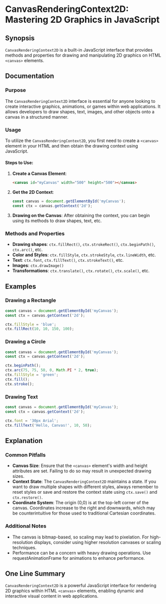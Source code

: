 <!--
Meta Description: # CanvasRenderingContext2D: Mastering 2D Graphics in JavaScript ## Synopsis `CanvasRenderingContext2D` is a built-in JavaScript interface that provide...
Meta Keywords: ctx, canvas, drawing, javascript, const
-->

# CanvasRenderingContext2D: Mastering 2D Graphics in JavaScript

## Synopsis
`CanvasRenderingContext2D` is a built-in JavaScript interface that provides methods and properties for drawing and manipulating 2D graphics on HTML `<canvas>` elements.

## Documentation
### Purpose
The `CanvasRenderingContext2D` interface is essential for anyone looking to create interactive graphics, animations, or games within web applications. It allows developers to draw shapes, text, images, and other objects onto a canvas in a structured manner.

### Usage
To utilize the `CanvasRenderingContext2D`, you first need to create a `<canvas>` element in your HTML and then obtain the drawing context using JavaScript.

#### Steps to Use:
1. **Create a Canvas Element**:
   ```html
   <canvas id="myCanvas" width="500" height="500"></canvas>
   ```

2. **Get the 2D Context**:
   ```javascript
   const canvas = document.getElementById('myCanvas');
   const ctx = canvas.getContext('2d');
   ```

3. **Drawing on the Canvas**:
   After obtaining the context, you can begin using its methods to draw shapes, text, etc.

### Methods and Properties
- **Drawing shapes**: `ctx.fillRect()`, `ctx.strokeRect()`, `ctx.beginPath()`, `ctx.arc()`, etc.
- **Color and Styles**: `ctx.fillStyle`, `ctx.strokeStyle`, `ctx.lineWidth`, etc.
- **Text**: `ctx.font`, `ctx.fillText()`, `ctx.strokeText()`, etc.
- **Images**: `ctx.drawImage()`
- **Transformations**: `ctx.translate()`, `ctx.rotate()`, `ctx.scale()`, etc.

## Examples
### Drawing a Rectangle
```javascript
const canvas = document.getElementById('myCanvas');
const ctx = canvas.getContext('2d');

ctx.fillStyle = 'blue';
ctx.fillRect(10, 10, 150, 100);
```

### Drawing a Circle
```javascript
const canvas = document.getElementById('myCanvas');
const ctx = canvas.getContext('2d');

ctx.beginPath();
ctx.arc(75, 75, 50, 0, Math.PI * 2, true);
ctx.fillStyle = 'green';
ctx.fill();
ctx.stroke();
```

### Drawing Text
```javascript
const canvas = document.getElementById('myCanvas');
const ctx = canvas.getContext('2d');

ctx.font = '30px Arial';
ctx.fillText('Hello, Canvas!', 10, 50);
```

## Explanation
### Common Pitfalls
- **Canvas Size**: Ensure that the `<canvas>` element's width and height attributes are set. Failing to do so may result in unexpected drawing sizes.
- **Context State**: The `CanvasRenderingContext2D` maintains a state. If you want to draw multiple shapes with different styles, always remember to reset styles or save and restore the context state using `ctx.save()` and `ctx.restore()`.
- **Coordinate System**: The origin (0,0) is at the top-left corner of the canvas. Coordinates increase to the right and downwards, which may be counterintuitive for those used to traditional Cartesian coordinates.

### Additional Notes
- The canvas is bitmap-based, so scaling may lead to pixelation. For high-resolution displays, consider using higher resolution canvases or scaling techniques.
- Performance can be a concern with heavy drawing operations. Use requestAnimationFrame for animations to enhance performance.

## One Line Summary
`CanvasRenderingContext2D` is a powerful JavaScript interface for rendering 2D graphics within HTML `<canvas>` elements, enabling dynamic and interactive visual content in web applications.
